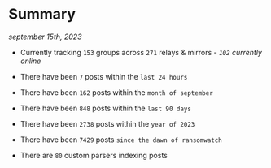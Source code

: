 
# Summary
_september 15th, 2023_

- Currently tracking `153` groups across `271` relays & mirrors - _`102` currently online_

- There have been `7` posts within the `last 24 hours`

- There have been `162` posts within the `month of september`

- There have been `848` posts within the `last 90 days`

- There have been `2738` posts within the `year of 2023`

- There have been `7429` posts `since the dawn of ransomwatch`

- There are `80` custom parsers indexing posts

